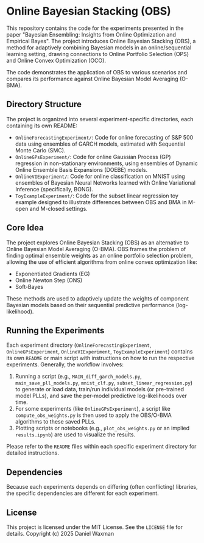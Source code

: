 # Online Bayesian Stacking (OBS)

This repository contains the code for the experiments presented in the paper "Bayesian Ensembling: Insights from Online Optimization and Empirical Bayes". The project introduces Online Bayesian Stacking (OBS), a method for adaptively combining Bayesian models in an online/sequential learning setting, drawing connections to Online Portfolio Selection (OPS) and Online Convex Optimization (OCO).

The code demonstrates the application of OBS to various scenarios and compares its performance against Online Bayesian Model Averaging (O-BMA).

## Directory Structure

The project is organized into several experiment-specific directories, each containing its own README:

* `OnlineForecastingExperiment/`: Code for online forecasting of S&P 500 data using ensembles of GARCH models, estimated with Sequential Monte Carlo (SMC).
* `OnlineGPsExperiment/`: Code for online Gaussian Process (GP) regression in non-stationary environments, using ensembles of Dynamic Online Ensemble Basis Expansions (DOEBE) models.
* `OnlineVIExperiment/`: Code for online classification on MNIST using ensembles of Bayesian Neural Networks learned with Online Variational Inference (specifically, BONG).
* `ToyExampleExperiment/`: Code for the subset linear regression toy example designed to illustrate differences between OBS and BMA in M-open and M-closed settings.

## Core Idea

The project explores Online Bayesian Stacking (OBS) as an alternative to Online Bayesian Model Averaging (O-BMA). OBS frames the problem of finding optimal ensemble weights as an online portfolio selection problem, allowing the use of efficient algorithms from online convex optimization like:
* Exponentiated Gradients (EG)
* Online Newton Step (ONS)
* Soft-Bayes

These methods are used to adaptively update the weights of component Bayesian models based on their sequential predictive performance (log-likelihood).

## Running the Experiments

Each experiment directory (`OnlineForecastingExperiment`, `OnlineGPsExperiment`, `OnlineVIExperiment`, `ToyExampleExperiment`) contains its own `README` or main script with instructions on how to run the respective experiments. Generally, the workflow involves:
1.  Running a script (e.g., `MAIN_diff_garch_models.py`, `main_save_pll_models.py`, `mnist_clf.py`, `subset_linear_regression.py`) to generate or load data, train/run individual models (or pre-trained model PLLs), and save the per-model predictive log-likelihoods over time.
2.  For some experiments (like `OnlineGPsExperiment`), a script like `compute_obs_weights.py` is then used to apply the OBS/O-BMA algorithms to these saved PLLs.
3.  Plotting scripts or notebooks (e.g., `plot_obs_weights.py` or an implied `results.ipynb`) are used to visualize the results.

Please refer to the `README` files within each specific experiment directory for detailed instructions.

## Dependencies

Because each experiments depends on differing (often conflicting) libraries, the specific dependencies are different for each experiment.

## License

This project is licensed under the MIT License. See the `LICENSE` file for details.
Copyright (c) 2025 Daniel Waxman
